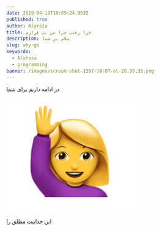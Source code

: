 ```yaml
---
date: 2019-04-11T10:55:24.953Z
published: true
author: Alyreza
title: چرا رفتی چرا من بی قرارم
description: سلام بر شما
slug: why-go
keywords:
  - Alyreza
  - programming
banner: /images/screen-shot-1397-10-07-at-20.39.33.png
---
```

در ادامه داریم برای شما 

![yes plaese](/static/images/screen-shot-1397-10-07-at-20.39.33.png "make me happy")

این جذابیت مطلق را
